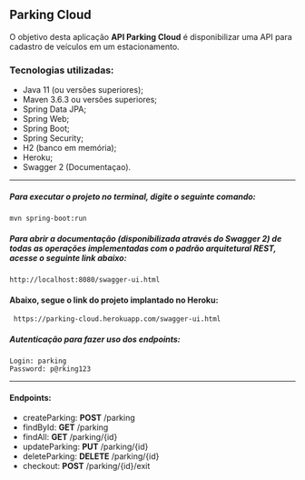 ## Parking Cloud

O objetivo desta aplicação **API Parking Cloud** é disponibilizar uma API para cadastro de veículos em um estacionamento.

### Tecnologias utilizadas:
- Java 11 (ou versões superiores);
- Maven 3.6.3 ou versões superiores;
- Spring Data JPA;
- Spring Web;
- Spring Boot;
- Spring Security;
- H2 (banco em memória);
- Heroku;
- Swagger 2 (Documentaçao).
___

##### Para executar o projeto no terminal, digite o seguinte comando:
```
mvn spring-boot:run
```
##### Para abrir a documentação (disponibilizada através do Swagger 2) de todas as operações implementadas com o padrão arquitetural REST, acesse o seguinte link abaixo:

```
http://localhost:8080/swagger-ui.html
```

#### Abaixo, segue o link do projeto implantado no Heroku:
```
 https://parking-cloud.herokuapp.com/swagger-ui.html
```
##### Autenticação para fazer uso dos endpoints:
```
Login: parking
Password: p@rking123
```
___
#### Endpoints:
- createParking: **POST** /parking
- findById: **GET** /parking
- findAll: **GET** /parking/{id}
- updateParking: **PUT** /parking/{id}
- deleteParking: **DELETE** /parking/{id}
- checkout: **POST** /parking/{id}/exit
